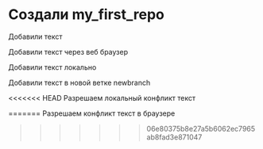 # Создали my_first_repo

Добавили текст 

Добавили текст через веб браузер

Добавили текст локально

Добавили текст в новой ветке newbranch

<<<<<<< HEAD
Разрешаем локальный конфликт текст

=======
Разрешаем конфликт текст в браузере
>>>>>>> 06e80375b8e27a5b6062ec7965ab8fad3e871047

